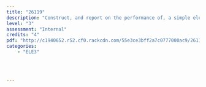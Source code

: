 ```yaml
---
title: "26119"
description: "Construct, and report on the performance of, a simple electronic programmable circuit"
level: "3"
assessment: "Internal"
credits: "4"
pdf: "http://c1940652.r52.cf0.rackcdn.com/55e3ce3bff2a7c0777000ac9/26119.pdf"
categories:
    - "ELE3"
    
    
    
    
---
```

